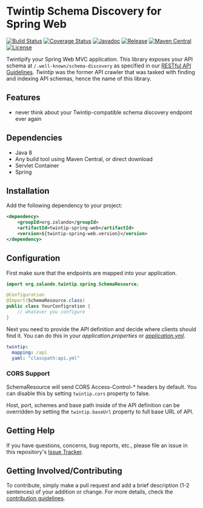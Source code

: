 # Twintip Schema Discovery for Spring Web

[![Build Status](https://img.shields.io/travis/zalando-stups/twintip-spring-web/master.svg)](https://travis-ci.org/zalando-stups/twintip-spring-web)
[![Coverage Status](https://img.shields.io/coveralls/zalando-stups/twintip-spring-web/master.svg)](https://coveralls.io/r/zalando-stups/twintip-spring-web)
[![Javadoc](https://javadoc-emblem.rhcloud.com/doc/org.zalando/twintip-spring-web/badge.svg)](http://www.javadoc.io/doc/org.zalando/twintip-spring-web)
[![Release](https://img.shields.io/github/release/zalando-stups/twintip-spring-web.svg)](https://github.com/zalando-stups/twintip-spring-web/releases)
[![Maven Central](https://img.shields.io/maven-central/v/org.zalando/twintip-spring-web.svg)](https://maven-badges.herokuapp.com/maven-central/org.zalando/twintip-spring-web)
[![License](https://img.shields.io/badge/license-MIT-blue.svg)](https://raw.githubusercontent.com/zalando-stups/twintip-spring-web/master/LICENSE)

Twintipify your Spring Web MVC application. This library exposes your API schema at `/.well-known/schema-discovery` as specified in our [RESTful API Guidelines](http://zalando.github.io/restful-api-guidelines/#192). *Twintip* was the former API crawler that was tasked with finding and indexing API schemas, hence the name of this library.

## Features

- never think about your Twintip-compatible schema discovery endpoint ever again

## Dependencies

- Java 8
- Any build tool using Maven Central, or direct download
- Servlet Container
- Spring

## Installation

Add the following dependency to your project:

```xml
<dependency>
    <groupId>org.zalando</groupId>
    <artifactId>twintip-spring-web</artifactId>
    <version>${twintip-spring-web.version}</version>
</dependency>
```

## Configuration

First make sure that the endpoints are mapped into your application.

```java
import org.zalando.twintip.spring.SchemaResource;

@Configuration
@Import(SchemaResource.class)
public class YourConfigration {
    // whatever you configure
}
```

Next you need to provide the API definition and decide where clients should find it.
You can do this in your *application.properties* or 
[*application.yml*](http://docs.spring.io/spring-boot/docs/current/reference/html/boot-features-external-config.html#boot-features-external-config-yaml).

```yaml
twintip:
  mapping: /api
  yaml: "classpath:api.yml"
```

### CORS Support

SchemaResource will send CORS Access-Control-* headers by default. You can disable this by setting `twintip.cors`
property to false.

Host, port, schemes and base path inside of the API definition can be overridden by setting the `twintip.baseUrl` 
property to full base URL of API.

## Getting Help

If you have questions, concerns, bug reports, etc., please file an issue in this repository's [Issue Tracker](../../issues).

## Getting Involved/Contributing

To contribute, simply make a pull request and add a brief description (1-2 sentences) of your addition or change. For
more details, check the [contribution guidelines](CONTRIBUTING.md).

